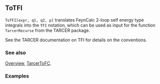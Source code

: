 ## ToTFI

`ToTFI[expr, q1, q2, p]` translates FeynCalc 2-loop self energy type integrals into the `TFI` notation, which can be used as input for the function `TarcerRecurse` from the TARCER package.

See the TARCER documentation on TFI for details on the conventions.

### See also

[Overview](Extra/FeynCalc.md), [TarcerToFC](TarcerToFC.md).

### Examples